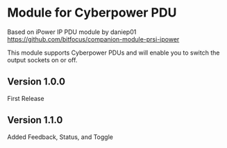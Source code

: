 # Module for Cyberpower PDU 
Based on iPower IP PDU module by daniep01
https://github.com/bitfocus/companion-module-prsi-ipower

This module supports Cyberpower PDUs and will enable you to switch the output sockets on or off.

## Version 1.0.0
First Release

## Version 1.1.0
Added Feedback, Status, and Toggle